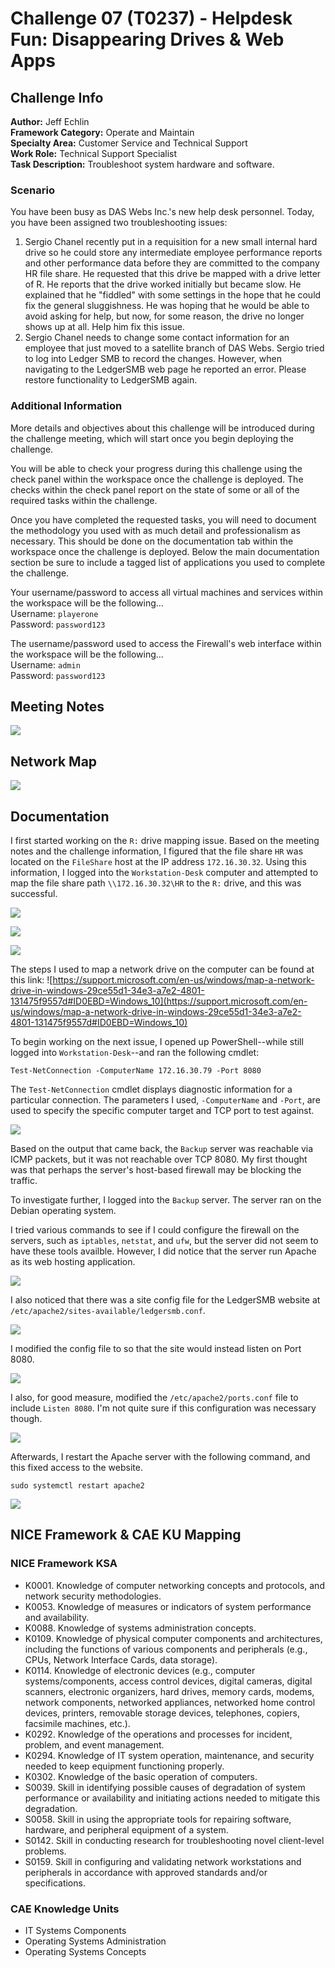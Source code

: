 # Challenge 07 (T0237) - Helpdesk Fun: Disappearing Drives & Web Apps

## Challenge Info
**Author:** Jeff Echlin<br>
**Framework Category:** Operate and Maintain<br>
**Specialty Area:** Customer Service and Technical Support<br>
**Work Role:** Technical Support Specialist<br>
**Task Description:** Troubleshoot system hardware and software.

### Scenario
You have been busy as DAS Webs Inc.'s new help desk personnel. Today, you have been assigned two troubleshooting issues:

1. Sergio Chanel recently put in a requisition for a new small internal hard drive so he could store any intermediate employee performance reports and other performance data before they are committed to the company HR file share. He requested that this drive be mapped with a drive letter of R. He reports that the drive worked initially but became slow. He explained that he "fiddled" with some settings in the hope that he could fix the general sluggishness. He was hoping that he would be able to avoid asking for help, but now, for some reason, the drive no longer shows up at all. Help him fix this issue.
2. Sergio Chanel needs to change some contact information for an employee that just moved to a satellite branch of DAS Webs. Sergio tried to log into Ledger SMB to record the changes. However, when navigating to the LedgerSMB web page he reported an error. Please restore functionality to LedgerSMB again.

### Additional Information
More details and objectives about this challenge will be introduced during the challenge meeting, which will start once you begin deploying the challenge.

You will be able to check your progress during this challenge using the check panel within the workspace once the challenge is deployed. The checks within the check panel report on the state of some or all of the required tasks within the challenge.

Once you have completed the requested tasks, you will need to document the methodology you used with as much detail and professionalism as necessary. This should be done on the documentation tab within the workspace once the challenge is deployed. Below the main documentation section be sure to include a tagged list of applications you used to complete the challenge.

Your username/password to access all virtual machines and services within the workspace will be the following...<br>
Username: `playerone`<br>
Password: `password123`

The username/password used to access the Firewall's web interface within the workspace will be the following...<br>
Username: `admin`<br>
Password: `password123`

## Meeting Notes
![](../images/challenge07/meeting-notes.png)

## Network Map
![](../images/challenge07/OM2-map.jpg)

## Documentation
I first started working on the `R:` drive mapping issue. Based on the meeting notes and the challenge information, I figured that the file share `HR` was located on the `FileShare` host at the IP address `172.16.30.32`. Using this information, I logged into the `Workstation-Desk` computer and attempted to map the file share path `\\172.16.30.32\HR` to the `R:` drive, and this was successful.

![](../images/challenge07/this_pc_workstation.png)

![](../images/challenge07/mapped_hr_r.png)

![](../images/challenge07/this_pc_workstation_2.png)

The steps I used to map a network drive on the computer can be found at this link: ![https://support.microsoft.com/en-us/windows/map-a-network-drive-in-windows-29ce55d1-34e3-a7e2-4801-131475f9557d#ID0EBD=Windows_10](https://support.microsoft.com/en-us/windows/map-a-network-drive-in-windows-29ce55d1-34e3-a7e2-4801-131475f9557d#ID0EBD=Windows_10)

To begin working on the next issue, I opened up PowerShell--while still logged into `Workstation-Desk`--and ran the following cmdlet:

```
Test-NetConnection -ComputerName 172.16.30.79 -Port 8080
```

The `Test-NetConnection` cmdlet displays diagnostic information for a particular connection. The parameters I used, `-ComputerName` and `-Port`, are used to specify the specific computer target and TCP port to test against.

![](../images/challenge07/powershell_test_results.png)

Based on the output that came back, the `Backup` server was reachable via ICMP packets, but it was not reachable over TCP 8080. My first thought was that perhaps the server's host-based firewall may be blocking the traffic.

To investigate further, I logged into the `Backup` server. The server ran on the Debian operating system.

I tried various commands to see if I could configure the firewall on the servers, such as `iptables`, `netstat`, and `ufw`, but the server did not seem to have these tools availble. However, I did notice that the server run Apache as its web hosting application.

![](../images/challenge07/apache_installed.png)

I also noticed that there was a site config file for the LedgerSMB website at `/etc/apache2/sites-available/ledgersmb.conf`.

![](../images/challenge07/ledgersmb.conf_before.png)

I modified the config file to so that the site would instead listen on Port 8080.

![](../images/challenge07/ledgersmb.conf_after.png)

I also, for good measure, modified the `/etc/apache2/ports.conf` file to include `Listen 8080`. I'm not quite sure if this configuration was necessary though.

![](../images/challenge07/ports.conf_after.png)

Afterwards, I restart the Apache server with the following command, and this fixed access to the website.

```
sudo systemctl restart apache2
```

![](../images/challenge07/ledgersmb_available.png)

## NICE Framework & CAE KU Mapping

### NICE Framework KSA

- K0001. Knowledge of computer networking concepts and protocols, and network security methodologies.
- K0053. Knowledge of measures or indicators of system performance and availability.
- K0088. Knowledge of systems administration concepts.
- K0109. Knowledge of physical computer components and architectures, including the functions of various components and peripherals (e.g., CPUs, Network Interface Cards, data storage).
- K0114. Knowledge of electronic devices (e.g., computer systems/components, access control devices, digital cameras, digital scanners, electronic organizers, hard drives, memory cards, modems, network components, networked appliances, networked home control devices, printers, removable storage devices, telephones, copiers, facsimile machines, etc.).
- K0292. Knowledge of the operations and processes for incident, problem, and event management.
- K0294. Knowledge of IT system operation, maintenance, and security needed to keep equipment functioning properly.
- K0302. Knowledge of the basic operation of computers.
- S0039. Skill in identifying possible causes of degradation of system performance or availability and initiating actions needed to mitigate this degradation.
- S0058. Skill in using the appropriate tools for repairing software, hardware, and peripheral equipment of a system.
- S0142. Skill in conducting research for troubleshooting novel client-level problems.
- S0159. Skill in configuring and validating network workstations and peripherals in accordance with approved standards and/or specifications.


### CAE Knowledge Units
- IT Systems Components
- Operating Systems Administration
- Operating Systems Concepts
